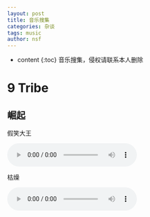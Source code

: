 ```yaml
---
layout: post
title: 音乐搜集
categories: 杂谈
tags: music
author: nsf
---
```


* content
{:toc}
音乐搜集，侵权请联系本人删除





# 9 Tribe

## 崛起

假笑大王

<audio src="https://cdn.jsdelivr.net/gh/nsf-github/tdxlj.github.io@master/_posts/sound/假笑大王。mp3" controls="controls">
Your browser does not support the audio element.
</audio>

枯燥

<audio src="https://cdn.jsdelivr.net/gh/nsf-github/tdxlj.github.io@master/_posts/sound/枯燥。mp3" controls="controls">
Your browser does not support the audio element.
</audio>